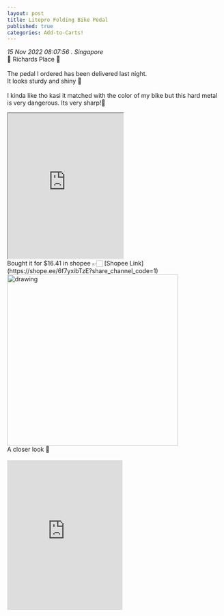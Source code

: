 ```yaml
---
layout: post
title: Litepro Folding Bike Pedal
published: true
categories: Add-to-Carts!
---
```

_15 Nov 2022 08:07:56 . Singapore_
<br>
📍 Richards Place 📍
<br>
<br>
The pedal I ordered has been delivered last night. 
<br>
It looks sturdy and shiny 💫
<br>
<br>
I kinda like tho kasi it matched with the color of my bike but this hard metal is very dangerous. Its very sharp!😬
<br>
<iframe src="https://drive.google.com/file/d/1r6chldV9ajuhryJHRcDAasaY6eUun592/preview" width="270" height="340" allow="autoplay"></iframe>
<br>
Bought it for $16.41 in shopee 👉🏻 [Shopee Link](https://shope.ee/6f7yxibTzE?share_channel_code=1)
<br>
<img src="https://drive.google.com/uc?export=view&id=1e_5hBSZG_I4cnvx-0PNZPemWvcsXCYWC" alt="drawing" width="400"/>
<br>
A closer look 👀
<br>
<br>
<iframe width="270" height="350" src="https://www.youtube.com/embed/SGfVa1-EU7k" frameborder="0" allow="accelerometer; autoplay; encrypted-media; gyroscope; picture-in-picture" allowfullscreen></iframe>

